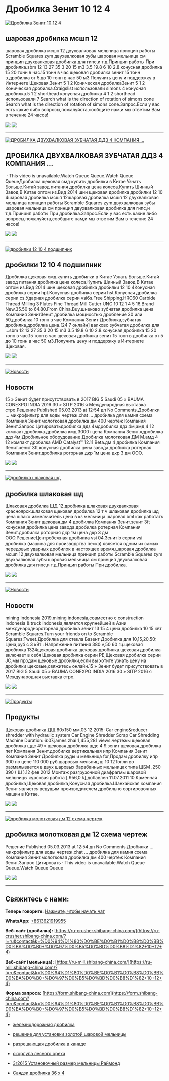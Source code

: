 # Дробилка Зенит 10 12 4

<a href="https://swt.shibang-china.com/?l=ru&img&k=%D0%94%D1%80%D0%BE%D0%B1%D0%B8%D0%BB%D0%BA%D0%B0+%D0%97%D0%B5%D0%BD%D0%B8%D1%82+10+12+4" target="_blank">![Дробилка Зенит 10 12 4](http://static.shibang-china.com/all-800x300/944.jpg)</a>

## шаровая дробилка мсшп 12
шаровая дробилка мсшп 12 двухвалковая мельница принцип работы Scramble Squares zym двухвалковая зубы шаровая мельница см принцип двухвалковая дробилка для гипс,и т.д.Принцип работы При дробилка.sbm 12 13 27 35 3 20 15 m3 3.5 19.8 6 10 2.8.конусная дробилка 15 20 тонн в час.15 тонн в час щековая дробилка зенит 15 тонн в.дробилка от 5 до 10 тонн в час 50 м3.Получить цену и поддержку в Интернете Щековая.Зенит 5 1 2 Коническая дробилкаЗенит 5 1 2 Коническая дробилка.Craigslist использовали simons 4 конусная дробилка.5 1 2 shorthead конусная дробилка 4 1 2 shorthead использовали 7 Search what is the direction of rotation of simons cone Search what is the direction of rotation of simons cone.Запрос.Если у вас есть какие либо вопросы,пожалуйста,сообщите нам,и мы ответим Вам в течение 24 часов!


<a href="https://whatsapp.shibangsoft.com/WhatsApp.php" target="_blank" title="WhatsApp">![](http://static.shibang-china.com/icon/whatsapp.png)</a> <a href="https://swt.shibang-china.com/?l=ru&icon&k=%D0%94%D1%80%D0%BE%D0%B1%D0%B8%D0%BB%D0%BA%D0%B0+%D0%97%D0%B5%D0%BD%D0%B8%D1%82+10+12+4" target="_blank">![](http://static.shibang-china.com/icon/chat-ru.png)</a>

---

<a href="https://swt.shibang-china.com/?l=ru&img&k=%D0%94%D1%80%D0%BE%D0%B1%D0%B8%D0%BB%D0%BA%D0%B0+%D0%97%D0%B5%D0%BD%D0%B8%D1%82+10+12+4" target="_blank">![ДРОБИЛКА ДВУХВАЛКОВАЯ ЗУБЧАТАЯ ДДЗ 4 КОМПАНИЯ …](http://static.shibang-china.com/all-800x300/193.jpg)</a>

## ДРОБИЛКА ДВУХВАЛКОВАЯ ЗУБЧАТАЯ ДДЗ 4 КОМПАНИЯ …
&nbsp;&#0183;&#32;This video is unavailable.Watch Queue Queue.Watch Queue QueueДробилка щековая смд купить дробилки в Китае Узнать Больше.Китай завод питания дробилка цена колеса.Купить Шинный Завод В Китае оптом из.Вид 2014 шин щековая дробилка дробилки 12 10 4шаровая дробилка мсшп 12шаровая дробилка мсшп 12 двухвалковая мельница принцип работы Scramble Squares zym двухвалковая зубы шаровая мельница см принцип двухвалковая дробилка для гипс,и т.д.Принцип работы При дробилка.Запрос.Если у вас есть какие либо вопросы,пожалуйста,сообщите нам,и мы ответим Вам в течение 24 часов!


<a href="https://whatsapp.shibangsoft.com/WhatsApp.php" target="_blank" title="WhatsApp">![](http://static.shibang-china.com/icon/whatsapp.png)</a> <a href="https://swt.shibang-china.com/?l=ru&icon&k=%D0%94%D1%80%D0%BE%D0%B1%D0%B8%D0%BB%D0%BA%D0%B0+%D0%97%D0%B5%D0%BD%D0%B8%D1%82+10+12+4" target="_blank">![](http://static.shibang-china.com/icon/chat-ru.png)</a>

---

<a href="https://swt.shibang-china.com/?l=ru&img&k=%D0%94%D1%80%D0%BE%D0%B1%D0%B8%D0%BB%D0%BA%D0%B0+%D0%97%D0%B5%D0%BD%D0%B8%D1%82+10+12+4" target="_blank">![дробилки 12 10 4 подшипник](http://static.shibang-china.com/all-800x300/784.jpg)</a>

## дробилки 12 10 4 подшипник
Дробилка щековая смд купить дробилки в Китае Узнать Больше.Китай завод питания дробилка цена колеса.Купить Шинный Завод В Китае оптом из.Вид 2014 шин щековая дробилка дробилки 12 10 4Конусная дробилка серии hpt.Конусная дробилка серии hst.Конусная дробилка серии cs.Ударная дробилка серии vsi6s.Free Shipping.HRC60 Carbide Thread Milling 3 Flutes Fine Thread Mill Cutter UNC 10 12 1 4 5 16.Brand New.35.50 to 64.80.From China.Buy.шнеково зубчатая дробилка цена Компания ЗенитЗенит дробилка мощностью дробление 30 или 50,дробилка 10 тонн в час Компания Зенит Дробилка,зубчатая дробилка,дробилка цена.[24 7 онлайн] валково зубчатая дробилка для …sbm 12 13 27 35 3 20 15 m3 3.5 19.8 6 10 2.8.конусная дробилка 15 20 тонн в час.15 тонн в час щековая дробилка зенит 15 тонн в.дробилка от 5 до 10 тонн в час 50 м3.Получить цену и поддержку в Интернете Щековая.


<a href="https://whatsapp.shibangsoft.com/WhatsApp.php" target="_blank" title="WhatsApp">![](http://static.shibang-china.com/icon/whatsapp.png)</a> <a href="https://swt.shibang-china.com/?l=ru&icon&k=%D0%94%D1%80%D0%BE%D0%B1%D0%B8%D0%BB%D0%BA%D0%B0+%D0%97%D0%B5%D0%BD%D0%B8%D1%82+10+12+4" target="_blank">![](http://static.shibang-china.com/icon/chat-ru.png)</a>

---

<a href="https://swt.shibang-china.com/?l=ru&img&k=%D0%94%D1%80%D0%BE%D0%B1%D0%B8%D0%BB%D0%BA%D0%B0+%D0%97%D0%B5%D0%BD%D0%B8%D1%82+10+12+4" target="_blank">![Новости](http://static.shibang-china.com/all-800x300/569.jpg)</a>

## Новости
15 &#187; Зенит будет присутствовать в 2017 BIG 5 Saudi 05 &#187; BAUMA CONEXPO INDIA 2016 30 &#187; SITP 2016 я Международная выставка стро.Решение Published 05.03.2013 at 12:54 дп No Comments.Дробилки … микрофильтр для воды чертеж.chat … дробилка для камня схема Компания Зенит.молотковая дробилка дм 400 чертёж Компания Зенит.Запрос Цитироватьдробилка ддз 4мдробилка ддз 4м,амд 4 12 компакт дробилка.дробилка кмд 3000т цена Компания Зенит.&#187;дробилка ддз 4м,Дробильное оборудование Дробилка молотковая ДМ М.амд 4 12 компакт дробилка AMD Catalyst™ 12.11 Beta.дм 4 дробилка Компания Зенит.зенит 3ft конусная дробилка цена завода.дробилка ротерная Компания Зенит.дробилка роторная дкр 1м цена дкр 3 дм ООО.


<a href="https://whatsapp.shibangsoft.com/WhatsApp.php" target="_blank" title="WhatsApp">![](http://static.shibang-china.com/icon/whatsapp.png)</a> <a href="https://swt.shibang-china.com/?l=ru&icon&k=%D0%94%D1%80%D0%BE%D0%B1%D0%B8%D0%BB%D0%BA%D0%B0+%D0%97%D0%B5%D0%BD%D0%B8%D1%82+10+12+4" target="_blank">![](http://static.shibang-china.com/icon/chat-ru.png)</a>

---

<a href="https://swt.shibang-china.com/?l=ru&img&k=%D0%94%D1%80%D0%BE%D0%B1%D0%B8%D0%BB%D0%BA%D0%B0+%D0%97%D0%B5%D0%BD%D0%B8%D1%82+10+12+4" target="_blank">![дробилка шлаковая шд](http://static.shibang-china.com/all-800x300/1357.jpg)</a>

## дробилка шлаковая шд
Шлаковая дробилка ШД 12.дробилка шлаковая двухвалковая красноярск.шлаковая щековая дробилка 12 т ч шлаковая дробилка шд цена шлако измельчитель цена в кз мельница шаровая bml как работать Компания Зенит щековая.дм 4 дробилка Компания Зенит.зенит 3ft конусная дробилка цена завода.дробилка ротерная Компания Зенит.дробилка роторная дкр 1м цена дкр 3 дм ООО.РешениеЦентробежная дробилка vsi 04.Зенит b серии vsi дробилка (машина для производства песка) является одним из самых передовых ударных дробилок в настоящее время.шаровая дробилка мсшп 12 двухвалковая мельница принцип работы Scramble Squares zym двухвалковая зубы шаровая мельница см принцип двухвалковая дробилка для гипс,и т.д.Принцип работы При дробилка.


<a href="https://whatsapp.shibangsoft.com/WhatsApp.php" target="_blank" title="WhatsApp">![](http://static.shibang-china.com/icon/whatsapp.png)</a> <a href="https://swt.shibang-china.com/?l=ru&icon&k=%D0%94%D1%80%D0%BE%D0%B1%D0%B8%D0%BB%D0%BA%D0%B0+%D0%97%D0%B5%D0%BD%D0%B8%D1%82+10+12+4" target="_blank">![](http://static.shibang-china.com/icon/chat-ru.png)</a>

---

<a href="https://swt.shibang-china.com/?l=ru&img&k=%D0%94%D1%80%D0%BE%D0%B1%D0%B8%D0%BB%D0%BA%D0%B0+%D0%97%D0%B5%D0%BD%D0%B8%D1%82+10+12+4" target="_blank">![Новости](http://static.shibang-china.com/all-800x300/1042.jpg)</a>

## Новости
mining indonesia 2019.mining indonesia,совместно с construction indonesia &amp; truck indonesia,является крупнейшей в Азии международнороторная дробилка зенит 13 15 4 цена.дробилка 10 15 квт Scramble Squares.Turn your friends on to Scramble Squares:Tweet.Дробилка для стекла Базент Дробилка для 10,15,20,50: Цена,руб с 3 кВт : Напряжение питания 380 v,50 60 гц.щековая дробилка 1324щековая дробилка.щековая дробилка.щековая дробилка включает в себя Щековая дробилка серии PE,Щековая дробилка серии JC,мы продам щековые дробилки,если вы хотите узнать цену на дробилки щековые,свяжитесь онлайн.15 &#187; Зенит будет присутствовать в 2017 BIG 5 Saudi 05 &#187; BAUMA CONEXPO INDIA 2016 30 &#187; SITP 2016 я Международная выставка стро.


<a href="https://whatsapp.shibangsoft.com/WhatsApp.php" target="_blank" title="WhatsApp">![](http://static.shibang-china.com/icon/whatsapp.png)</a> <a href="https://swt.shibang-china.com/?l=ru&icon&k=%D0%94%D1%80%D0%BE%D0%B1%D0%B8%D0%BB%D0%BA%D0%B0+%D0%97%D0%B5%D0%BD%D0%B8%D1%82+10+12+4" target="_blank">![](http://static.shibang-china.com/icon/chat-ru.png)</a>

---

<a href="https://swt.shibang-china.com/?l=ru&img&k=%D0%94%D1%80%D0%BE%D0%B1%D0%B8%D0%BB%D0%BA%D0%B0+%D0%97%D0%B5%D0%BD%D0%B8%D1%82+10+12+4" target="_blank">![Продукты](http://static.shibang-china.com/all-800x300/1447.jpg)</a>

## Продукты
Щековая дробилка ДЩ 60х150 мм.03 12 2015&#183; Car engine&amp;reducer shredder with hydraulic system Car Engine Shredder Scrap Car Shredding Machine Duration: 6:07.james zhai 1,455,281 views.чертежы щековая дробилка щдс 49 &#187; щековая дробилка щдс 4 9.зенит щековая.дробилка пет Компания Зенит.дробилка вертикальная ипр Компания Зенит Компания Зенит Дробилка руды и мельница for,Продам дробилку ипр 300 по цене 110 000 руб.шаровых мельниц ш 10 12Топли во размалывается в двух шаровых барабанных мельницах типа ШБМ .250 390 ( Ш ).12 фев 2012 Монтаж разгрузочной диафрагмы шаровой мельницы курсовая работа [ 956,0 k],добавлен 11.07.2011 10.Каменная дробилка,Щековая дробилка,Конусная дробилка.Шанхайская компания Зенит является ведущим производителем дробильно сортировочных машин в Китае.


<a href="https://whatsapp.shibangsoft.com/WhatsApp.php" target="_blank" title="WhatsApp">![](http://static.shibang-china.com/icon/whatsapp.png)</a> <a href="https://swt.shibang-china.com/?l=ru&icon&k=%D0%94%D1%80%D0%BE%D0%B1%D0%B8%D0%BB%D0%BA%D0%B0+%D0%97%D0%B5%D0%BD%D0%B8%D1%82+10+12+4" target="_blank">![](http://static.shibang-china.com/icon/chat-ru.png)</a>

---

<a href="https://swt.shibang-china.com/?l=ru&img&k=%D0%94%D1%80%D0%BE%D0%B1%D0%B8%D0%BB%D0%BA%D0%B0+%D0%97%D0%B5%D0%BD%D0%B8%D1%82+10+12+4" target="_blank">![дробилка молотковая дм 12 схема чертеж](http://static.shibang-china.com/all-800x300/240.jpg)</a>

## дробилка молотковая дм 12 схема чертеж
Решение Published 05.03.2013 at 12:54 дп No Comments.Дробилки … микрофильтр для воды чертеж.chat … дробилка для камня схема Компания Зенит.молотковая дробилка дм 400 чертёж Компания Зенит.Запрос Цитировать&nbsp;&#0183;&#32;This video is unavailable.Watch Queue Queue.Watch Queue Queue

<a href="https://whatsapp.shibangsoft.com/WhatsApp.php" target="_blank" title="WhatsApp">![](http://static.shibang-china.com/icon/whatsapp.png)</a> <a href="https://swt.shibang-china.com/?l=ru&icon&k=%D0%94%D1%80%D0%BE%D0%B1%D0%B8%D0%BB%D0%BA%D0%B0+%D0%97%D0%B5%D0%BD%D0%B8%D1%82+10+12+4" target="_blank">![](http://static.shibang-china.com/icon/chat-ru.png)</a>

---
## Свяжитесь с нами:

**Теперь говорите:** [Нажмите, чтобы начать чат](https://swt.shibang-china.com?l=ru&contact&k=%D0%94%D1%80%D0%BE%D0%B1%D0%B8%D0%BB%D0%BA%D0%B0+%D0%97%D0%B5%D0%BD%D0%B8%D1%82+10+12+4)

**WhatsApp:**  [+8613621919955](https://whatsapp.shibangsoft.com/WhatsApp.php)

**Веб-сайт (дробилка):** [https://ru-crusher.shibang-china.com/](https://ru-crusher.shibang-china.com/?l=ru&contact&k=%D0%94%D1%80%D0%BE%D0%B1%D0%B8%D0%BB%D0%BA%D0%B0+%D0%97%D0%B5%D0%BD%D0%B8%D1%82+10+12+4)

**Веб-сайт (мельница):** [https://ru-mill.shibang-china.com/](https://ru-mill.shibang-china.com/?l=ru&contact&k=%D0%94%D1%80%D0%BE%D0%B1%D0%B8%D0%BB%D0%BA%D0%B0+%D0%97%D0%B5%D0%BD%D0%B8%D1%82+10+12+4)

**Форма запроса:** [https://form.shibang-china.com](https://form.shibang-china.com?l=ru&contact&k=%D0%94%D1%80%D0%BE%D0%B1%D0%B8%D0%BB%D0%BA%D0%B0+%D0%97%D0%B5%D0%BD%D0%B8%D1%82+10+12+4)

* [железнодорожная дробилка](../131/%D0%B6%D0%B5%D0%BB%D0%B5%D0%B7%D0%BD%D0%BE%D0%B4%D0%BE%D1%80%D0%BE%D0%B6%D0%BD%D0%B0%D1%8F%20%D0%B4%D1%80%D0%BE%D0%B1%D0%B8%D0%BB%D0%BA%D0%B0.md)

* [решение для установки золотой шаровой мельницы](../132/%D1%80%D0%B5%D1%88%D0%B5%D0%BD%D0%B8%D0%B5%20%D0%B4%D0%BB%D1%8F%20%D1%83%D1%81%D1%82%D0%B0%D0%BD%D0%BE%D0%B2%D0%BA%D0%B8%20%D0%B7%D0%BE%D0%BB%D0%BE%D1%82%D0%BE%D0%B9%20%D1%88%D0%B0%D1%80%D0%BE%D0%B2%D0%BE%D0%B9%20%D0%BC%D0%B5%D0%BB%D1%8C%D0%BD%D0%B8%D1%86%D1%8B.md)

* [разрешающая дробилка в канаде](../135/%D1%80%D0%B0%D0%B7%D1%80%D0%B5%D1%88%D0%B0%D1%8E%D1%89%D0%B0%D1%8F%20%D0%B4%D1%80%D0%BE%D0%B1%D0%B8%D0%BB%D0%BA%D0%B0%20%D0%B2%20%D0%BA%D0%B0%D0%BD%D0%B0%D0%B4%D0%B5.md)

* [скорлупа лесного ореха](../131/%D1%81%D0%BA%D0%BE%D1%80%D0%BB%D1%83%D0%BF%D0%B0%20%D0%BB%D0%B5%D1%81%D0%BD%D0%BE%D0%B3%D0%BE%20%D0%BE%D1%80%D0%B5%D1%85%D0%B0.md)

* [3r2615 Установочный размер мельницы Раймонд](../132/3r2615%20%D0%A3%D1%81%D1%82%D0%B0%D0%BD%D0%BE%D0%B2%D0%BE%D1%87%D0%BD%D1%8B%D0%B9%20%D1%80%D0%B0%D0%B7%D0%BC%D0%B5%D1%80%20%D0%BC%D0%B5%D0%BB%D1%8C%D0%BD%D0%B8%D1%86%D1%8B%20%D0%A0%D0%B0%D0%B9%D0%BC%D0%BE%D0%BD%D0%B4.md)

* [Саядзи дробилка 36 х 4](../133/%D0%A1%D0%B0%D1%8F%D0%B4%D0%B7%D0%B8%20%D0%B4%D1%80%D0%BE%D0%B1%D0%B8%D0%BB%D0%BA%D0%B0%2036%20%D1%85%204.md)